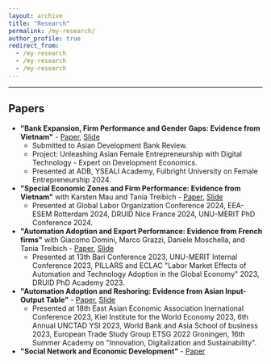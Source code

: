 ```yaml
---
layout: archive
title: "Research"
permalink: /my-research/
author_profile: true
redirect_from:
  - /my-research
  - /my-research
  - /my-research
---
```


<hr>

## Papers
* **"Bank Expansion, Firm Performance and Gender Gaps: Evidence from Vietnam"** - [Paper](/files/Vietnam_FemaleEntrepreneurship_paper.pdf), [Slide](/files/Vietnam_FemaleEntrepreneurship_slide.pdf)
  * Submitted to Asian Development Bank Review.
  * Project: Unleashing Asian Female Entrepreneurship with Digital Technology - Expert on Development Economics. 
  * Presented at ADB, YSEALI Academy, Fulbright University on Female Entrepreneurship 2024.   
* **"Special Economic Zones and Firm Performance: Evidence from Vietnam"** with Karsten Mau and Tania Treibich - [Paper](/files/Vietnam_SEZs_paper.pdf), [Slide](/files/Vietnam_SEZs_slide.pdf)
  * Presented at Global Labor Organization Conference 2024, EEA-ESEM Rotterdam 2024, DRUID Nice France 2024, UNU-MERIT PhD Conference 2024.    
* **"Automation Adoption and Export Performance: Evidence from French firms"** with Giacomo Domini, Marco Grazzi, Daniele Moschella, and Tania Treibich - [Paper](/files/Automation_and_Export_paper.pdf), [Slide](/files/Automation_and_Export_slide.pdf) 
  * Presented at 13th Bari Conference 2023, UNU-MERIT Internal Conference 2023, PILLARS and ECLAC "Labor Market Effects of Automation and Technology Adoption in the Global Economy" 2023, DRUID PhD Academy 2023. 
* **"Automation Adoption and Reshoring: Evidence from Asian Input-Output Table"** - [Paper](/files/Reshoring_paper.pdf), [Slide](/files/Reshoring_slide.pdf)   
  * Presented at 18th East Asian Economic Association Inernational Conference 2023, Kiel Institute for the World Economy 2023, 6th Annual UNCTAD YSI 2023, World Bank and Asia School of business 2023, European Trade Study Group ETSG 2022 Groningen, 16th Summer Academy on "Innovation, Digitalization and Sustainability". 
* **"Social Network and Economic Development"** - [Paper](/files/social-network.pdf)
